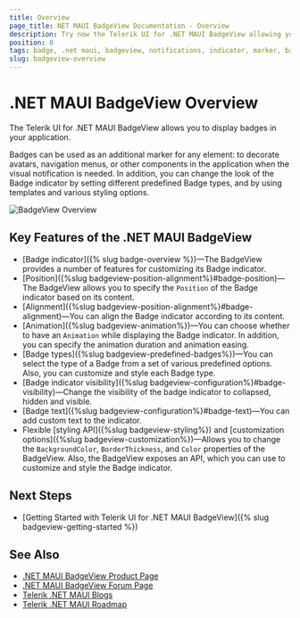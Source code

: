 ```yaml
---
title: Overview
page_title: NET MAUI BadgeView Documentation - Overview
description: Try now the Telerik UI for .NET MAUI BadgeView allowing you to display badges in your application
position: 0
tags: badge, .net maui, badgeview, notifications, indicator, marker, badge for .net maui
slug: badgeview-overview
---
```


# .NET MAUI BadgeView Overview

The Telerik UI for .NET MAUI BadgeView allows you to display badges in your application.

Badges can be used as an additional marker for any element: to decorate avatars, navigation menus, or other components in the application when the visual notification is needed. In addition, you can change the look of the Badge indicator by setting different predefined Badge types, and by using templates and various styling options.    

![BadgeView Overview](images/badgeview-overview.png)


## Key Features of the .NET MAUI BadgeView

* [Badge indicator]({% slug badge-overview %})&mdash;The BadgeView provides a number of features for customizing its Badge indicator.
* [Position]({%slug badgeview-position-alignment%}#badge-position)&mdash;The BadgeView allows you to specify the `Position` of the Badge indicator based on its content.
* [Alignment]({%slug badgeview-position-alignment%}#badge-alignment)&mdash;You can align the Badge indicator according to its content.
* [Animation]({%slug badgeview-animation%})&mdash;You can choose whether to have an `Animation` while displaying the Badge indicator. In addition, you can specify the animation duration and animation easing.
* [Badge types]({%slug badgeview-predefined-badges%})&mdash;You can select the type of a Badge from a set of various predefined options. Also, you can customize and style each Badge type.
* [Badge indicator visibility]({%slug badgeview-configuration%}#badge-visibility)&mdash;Change the visibility of the badge indicator to collapsed, hidden and visible. 
* [Badge text]({%slug badgeview-configuration%}#badge-text)&mdash;You can add custom text to the indicator. 
* Flexible [styling API]({%slug badgeview-styling%}) and [customization options]({%slug badgeview-customization%})&mdash;Allows you to change the `BackgroundColor`, `BorderThickness`, and `Color` properties of the BadgeView. Also, the BadgeView exposes an API, which you can use to customize and style the Badge indicator.

## Next Steps

- [Getting Started with Telerik UI for .NET MAUI BadgeView]({% slug badgeview-getting-started %})

## See Also

- [.NET MAUI BadgeView Product Page](https://www.telerik.com/maui-ui/badgeview)
- [.NET MAUI BadgeView Forum Page](https://www.telerik.com/forums/maui?tagId=1900)
- [Telerik .NET MAUI Blogs](https://www.telerik.com/blogs/mobile-net-maui)
- [Telerik .NET MAUI Roadmap](https://www.telerik.com/support/whats-new/maui-ui/roadmap)
